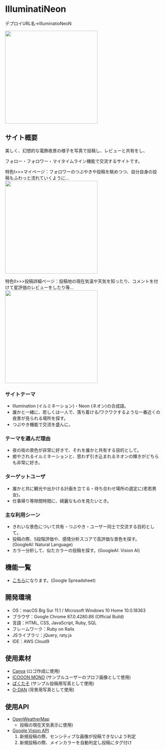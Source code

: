 # IlluminatiNeon
デプロイURL名→IlluminatioNeoN

<img src="https://user-images.githubusercontent.com/72348241/105709818-94e9a400-5f59-11eb-9302-f3b557b8124b.jpg" width="300">

## サイト概要
美しく、幻想的な電飾夜景の様子を写真で投稿し、レビューと共有をし、

フォロー・フォロワー・マイタイムライン機能で交流するサイトです。

特色Ⅰ>>>マイページ：フォロワーのつぶやきや投稿を眺めつつ、自分自身の投稿もふわっと流れていくように…
<img src="https://user-images.githubusercontent.com/72348241/105709366-fa896080-5f58-11eb-9dcb-85fad759eb09.gif" width="300">

特色Ⅱ>>>投稿詳細ページ：投稿地の現在気温や天気を知ったり、コメントを付けて星評価のレビューをしたり等…
<img src="https://user-images.githubusercontent.com/72348241/105709451-10972100-5f59-11eb-9648-2d5fabe6e600.gif" width="300">
### サイトテーマ

- Illumination (イルミネーション)・Neon (ネオン)の合成語。
- 誰かと一緒に、若しくは一人で、落ち着ける/ワクワクするような一番近くの夜景が見られる場所を探す。
- つぶやき機能で交流を盛んに。

### テーマを選んだ理由
- 夜の街の景色が非常に好きで、それを誰かと共有する目的として。
- 癒やされるイルミネーションと、思わず引き込まれるネオンの輝きがどちらも非常に好き。

### ターゲットユーザ
- 誰かと共に観光や出かける計画を立てる・待ち合わせ場所の選定に(老若男女)。
- 仕事帰り等隙間時間に、綺麗なものを見たいとき。

### 主な利用シーン
- きれいな景色について共有・つぶやき・ユーザー同士で交流する目的として。
- 投稿の際、5段階評価や、感情分析スコアで高評価な景色を探す。(GoogleAI: Natural Language)
- カラー分析して、似たカラーの投稿を探す。(GoogleAI: Vision AI)

## 機能一覧

- [こちら](https://docs.google.com/spreadsheets/d/1IZ7nBqO4O-TzcRo4jMDtAHJ9OxnpyXVyN0LFA267XAs/edit?usp=sharing)になります。(Google Spreadsheet)

## 開発環境
- OS：macOS Big Sur 11.1 / Microsoft Windows 10 Home 10.0.18363
- ブラウザ：Google Chrome 87.0.4280.88 (Official Build)
- 言語：HTML, CSS, JavaScript, Ruby, SQL
- フレームワーク：Ruby on Rails
- JSライブラリ：jQuery, raty.js
- IDE：AWS Cloud9

## 使用素材

- [Canva](https://www.canva.com/) (ロゴ作成に使用)
- [ICOOON MONO](https://icooon-mono.com/about-icoon-mono/) (サンプルユーザーのプロフ画像として使用)
- [ぱくたそ](https://www.pakutaso.com/) (サンプル投稿用写真として使用)
- [O-DAN](https://o-dan.net/ja/) (背景用写真として使用)

## 使用API

- [OpenWeatherMap](https://openweathermap.org/)
  - 投稿の現在天気表示に使用)
- [Google Vision API](https://cloud.google.com/vision?hl=ja)
  1. 新規投稿の際、センシティブな画像が投稿できないよう判定
  2. 新規投稿の際、メインカラーを自動判定し投稿にタグ付け
